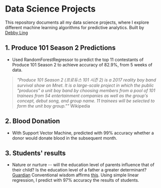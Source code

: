 # Data Science Projects

This repository documents all my data science projects, where I explore different machine learning algorithms for predictive analytics. Built by [Debby Ling](https://www.linkedin.com/in/debby-ling-74944226/)

## 1. Produce 101 Season 2 Predictions
- Used RandomForestRegressor to predict the top 11 contestants of Produce 101 Season 2 to achieve accuracy of 82.9%, from 5 weeks of data.

> *"Produce 101 Season 2 (프로듀스 101 시즌 2) is a 2017 reality boy band survival show on Mnet. It is a large-scale project in which the public "produces" a unit boy band by choosing members from a pool of 101 trainees from 54 entertainment companies as well as the group's concept, debut song, and group name. 11 trainees will be selected to form the unit boy group.""* Wikipedia

## 2. Blood Donation
- With Support Vector Machine, predicted with 99% accuracy whether a donor would donate blood in the subsequent month.

## 3. Students' results
- Nature or nurture -- will the education level of parents influence that of their child? Is the education level of a father a greater determinant? [Guardian](https://www.theguardian.com/society/2014/sep/23/fathers-education-child-success-school) Conventional wisdom affirms [this](https://www.ncbi.nlm.nih.gov/pmc/articles/PMC2853053/). Using simple linear regression, I predict with 97% accuracy the results of students.
